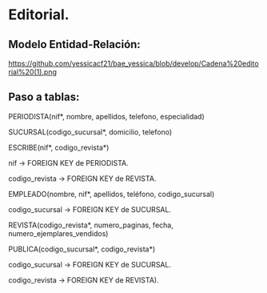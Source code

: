 # Editorial.

## Modelo Entidad-Relación:

https://github.com/yessicacf21/bae_yessica/blob/develop/Cadena%20editorial%20(1).png

## Paso a tablas:

PERIODISTA(nif*, nombre, apellidos, telefono, especialidad)

SUCURSAL(codigo_sucursal*, domicilio, telefono)

ESCRIBE(nif*, codigo_revista*)

nif -> FOREIGN KEY de PERIODISTA.

codigo_revista -> FOREIGN KEY de REVISTA.

EMPLEADO(nombre, nif*, apellidos, teléfono, codigo_sucursal)

codigo_sucursal -> FOREIGN KEY de SUCURSAL.

REVISTA(codigo_revista*, numero_paginas, fecha, numero_ejemplares_vendidos)

PUBLICA(codigo_sucursal*, codigo_revista*)

codigo_sucursal -> FOREIGN KEY de SUCURSAL.

codigo_revista -> FOREIGN KEY de REVISTA).
